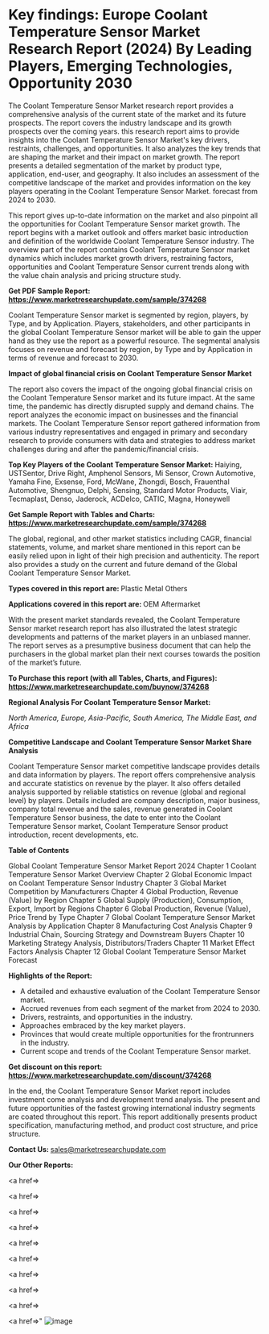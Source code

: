 # Key findings: Europe Coolant Temperature Sensor Market Research Report (2024) By Leading Players, Emerging Technologies, Opportunity 2030

The Coolant Temperature Sensor Market research report provides a comprehensive analysis of the current state of the market and its future prospects. The report covers the industry landscape and its growth prospects over the coming years. this research report aims to provide insights into the Coolant Temperature Sensor Market's key drivers, restraints, challenges, and opportunities. It also analyzes the key trends that are shaping the market and their impact on market growth. The report presents a detailed segmentation of the market by product type, application, end-user, and geography. It also includes an assessment of the competitive landscape of the market and provides information on the key players operating in the Coolant Temperature Sensor Market. forecast from 2024 to 2030.

This report gives up-to-date information on the market and also pinpoint all the opportunities for Coolant Temperature Sensor market growth. The report begins with a market outlook and offers market basic introduction and definition of the worldwide Coolant Temperature Sensor industry. The overview part of the report contains Coolant Temperature Sensor market dynamics which includes market growth drivers, restraining factors, opportunities and Coolant Temperature Sensor current trends along with the value chain analysis and pricing structure study.

<strong><b>Get PDF Sample Report: <a href=https://www.marketresearchupdate.com/sample/374268>https://www.marketresearchupdate.com/sample/374268</a></b></strong>

Coolant Temperature Sensor market is segmented by region, players, by Type, and by Application. Players, stakeholders, and other participants in the global Coolant Temperature Sensor market will be able to gain the upper hand as they use the report as a powerful resource. The segmental analysis focuses on revenue and forecast by region, by Type and by Application in terms of revenue and forecast to 2030.

<strong><b>Impact of global financial crisis on Coolant Temperature Sensor Market</b></strong>

The report also covers the impact of the ongoing global financial crisis on the Coolant Temperature Sensor market and its future impact. At the same time, the pandemic has directly disrupted supply and demand chains. The report analyzes the economic impact on businesses and the financial markets. The Coolant Temperature Sensor report gathered information from various industry representatives and engaged in primary and secondary research to provide consumers with data and strategies to address market challenges during and after the pandemic/financial crisis.

<strong><b>Top Key Players of the Coolant Temperature Sensor Market:
</b></strong>Haiying, USTSentor, Drive Right, Amphenol Sensors, Mi Sensor, Crown Automotive, Yamaha Fine, Exsense, Ford, McWane, Zhongdi, Bosch, Frauenthal Automotive, Shengnuo, Delphi, Sensing, Standard Motor Products, Viair, Tecmaplast, Denso, Jaderock, ACDelco, CATIC, Magna, Honeywell<strong><b>
</b></strong>

<strong><b>Get Sample Report with Tables and Charts: <a href=https://www.marketresearchupdate.com/sample/374268>https://www.marketresearchupdate.com/sample/374268</a></b></strong>

The global, regional, and other market statistics including CAGR, financial statements, volume, and market share mentioned in this report can be easily relied upon in light of their high precision and authenticity. The report also provides a study on the current and future demand of the Global Coolant Temperature Sensor Market.

<strong><b>Types covered in this report are:
</b></strong>Plastic
Metal
Others<strong><b>
</b></strong>

<strong><b>Applications covered in this report are:
</b></strong>OEM
Aftermarket<strong><b>
</b></strong>

With the present market standards revealed, the Coolant Temperature Sensor market research report has also illustrated the latest strategic developments and patterns of the market players in an unbiased manner. The report serves as a presumptive business document that can help the purchasers in the global market plan their next courses towards the position of the market’s future.

<strong><b>To Purchase this report (with all Tables, Charts, and Figures): <a href=https://www.marketresearchupdate.com/buynow/374268>https://www.marketresearchupdate.com/buynow/374268</a></b></strong>

<strong><b>Regional Analysis For Coolant Temperature Sensor Market:</b></strong>

<em><i>North America, Europe, Asia-Pacific, South America, The Middle East, and Africa</i></em>

<strong><b>Competitive Landscape and Coolant Temperature Sensor Market Share Analysis</b></strong>

Coolant Temperature Sensor market competitive landscape provides details and data information by players. The report offers comprehensive analysis and accurate statistics on revenue by the player. It also offers detailed analysis supported by reliable statistics on revenue (global and regional level) by players. Details included are company description, major business, company total revenue and the sales, revenue generated in Coolant Temperature Sensor business, the date to enter into the Coolant Temperature Sensor market, Coolant Temperature Sensor product introduction, recent developments, etc.

<strong><b>Table of Contents</b></strong>

Global Coolant Temperature Sensor Market Report 2024
Chapter 1 Coolant Temperature Sensor Market Overview
Chapter 2 Global Economic Impact on Coolant Temperature Sensor Industry
Chapter 3 Global Market Competition by Manufacturers
Chapter 4 Global Production, Revenue (Value) by Region
Chapter 5 Global Supply (Production), Consumption, Export, Import by Regions
Chapter 6 Global Production, Revenue (Value), Price Trend by Type
Chapter 7 Global Coolant Temperature Sensor Market Analysis by Application
Chapter 8 Manufacturing Cost Analysis
Chapter 9 Industrial Chain, Sourcing Strategy and Downstream Buyers
Chapter 10 Marketing Strategy Analysis, Distributors/Traders
Chapter 11 Market Effect Factors Analysis
Chapter 12 Global Coolant Temperature Sensor Market Forecast

<strong><b>Highlights of the Report:</b></strong>

- A detailed and exhaustive evaluation of the Coolant Temperature Sensor market.
- Accrued revenues from each segment of the market from 2024 to 2030.
- Drivers, restraints, and opportunities in the industry.
- Approaches embraced by the key market players.
- Provinces that would create multiple opportunities for the frontrunners in the industry.
- Current scope and trends of the Coolant Temperature Sensor market.

<strong><b>Get discount on this report: <a href=https://www.marketresearchupdate.com/discount/374268>https://www.marketresearchupdate.com/discount/374268</a></b></strong>

In the end, the Coolant Temperature Sensor Market report includes investment come analysis and development trend analysis. The present and future opportunities of the fastest growing international industry segments are coated throughout this report. This report additionally presents product specification, manufacturing method, and product cost structure, and price structure.

<strong><b>Contact Us:
</b></strong>sales@marketresearchupdate.com

<strong>Our Other Reports:</strong>

<a href=></a>

<a href=></a>

<a href=></a>

<a href=></a>

<a href=></a>

<a href=></a>

<a href=></a>

<a href=></a>

<a href=></a>

<a href=></a>"
![image](https://github.com/Gayatrikarjule/Market-Analysis-360/assets/97346546/653d5127-78bf-4166-a6da-8539410d07d6)
